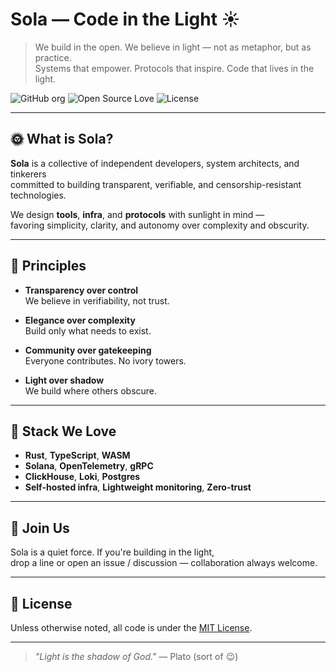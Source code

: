 # Sola — Code in the Light ☀️

> We build in the open. We believe in light — not as metaphor, but as practice.  
> Systems that empower. Protocols that inspire. Code that lives in the light.

![GitHub org](https://img.shields.io/badge/org-Sola-blue?style=flat-square)
![Open Source Love](https://img.shields.io/badge/Open%20Source-%E2%9D%A4-red?style=flat-square)
![License](https://img.shields.io/github/license/sola-hq/.github?style=flat-square)

---

## 🌞 What is Sola?

**Sola** is a collective of independent developers, system architects, and tinkerers  
committed to building transparent, verifiable, and censorship-resistant technologies.

We design **tools**, **infra**, and **protocols** with sunlight in mind —  
favoring simplicity, clarity, and autonomy over complexity and obscurity.

---

## 🌱 Principles

- **Transparency over control**  
  We believe in verifiability, not trust.

- **Elegance over complexity**  
  Build only what needs to exist.

- **Community over gatekeeping**  
  Everyone contributes. No ivory towers.

- **Light over shadow**  
  We build where others obscure.

---

## 🧬 Stack We Love

- **Rust**, **TypeScript**, **WASM**
- **Solana**, **OpenTelemetry**, **gRPC**
- **ClickHouse**, **Loki**, **Postgres**
- **Self-hosted infra**, **Lightweight monitoring**, **Zero-trust**

---

## 🤝 Join Us

Sola is a quiet force. If you're building in the light,  
drop a line or open an issue / discussion — collaboration always welcome.

---

## 📜 License

Unless otherwise noted, all code is under the [MIT License](./LICENSE).

---

> *"Light is the shadow of God."* — Plato (sort of 😉)
